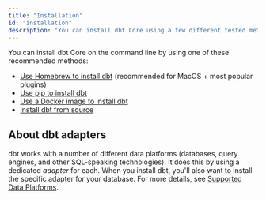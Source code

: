 ```yaml
---
title: "Installation"
id: "installation"
description: "You can install dbt Core using a few different tested methods."
---
```


You can install dbt Core on the command line by using one of these recommended methods:

- [Use Homebrew to install dbt](install/homebrew) (recommended for MacOS + most popular plugins)
- [Use pip to install dbt](install/pip)
- [Use a Docker image to install dbt](install/docker)
- [Install dbt from source](install/from-source)


## About dbt adapters

dbt works with a number of different data platforms (databases, query engines, and other SQL-speaking technologies). It does this by using a dedicated _adapter_ for each. When you install dbt, you'll also want to install the specific adapter for your database. For more details, see [Supported Data Platforms](supported-data-platforms).
